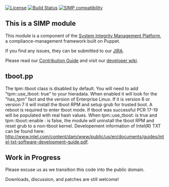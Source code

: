 [![License](http://img.shields.io/:license-apache-blue.svg)](http://www.apache.org/licenses/LICENSE-2.0.html) [![Build Status](https://travis-ci.org/simp/pupmod-simp-tpm.svg)](https://travis-ci.org/simp/pupmod-simp-tpm) [![SIMP compatibility](https://img.shields.io/badge/SIMP%20compatibility-4.2.*%2F5.1.*-orange.svg)](https://img.shields.io/badge/SIMP%20compatibility-4.2.*%2F5.1.*-orange.svg)

## This is a SIMP module
This module is a component of the [System Integrity Management Platform](https://github.com/NationalSecurityAgency/SIMP), a compliance-management framework built on Puppet.

If you find any issues, they can be submitted to our [JIRA](https://simp-project.atlassian.net/).

Please read our [Contribution Guide](https://simp-project.atlassian.net/wiki/display/SD/Contributing+to+SIMP) and visit our [developer wiki](https://simp-project.atlassian.net/wiki/display/SD/SIMP+Development+Home).

## tboot.pp
The tpm::tboot class is disabled by default. You will need to add "tpm::use_tboot: true" to your hieradata. When enabled it will look for the "has_tpm" fact and the version of Enterprise Linux. If it is version 6 or version 7 it will install the tboot RPM and setup grub for trusted boot. A reboot is required to enter tboot mode. If tboot was successful PCR 17-19 will be populated with real hash values. When tpm::use_tboot: is true and tpm::tboot::enable : is false, the module will uninstall the tboot RPM and reset grub to a non-tboot kernel.
Developement information of Intel(R) TXT can be found here: http://www.intel.com/content/dam/www/public/us/en/documents/guides/intel-txt-software-development-guide.pdf.

## Work in Progress

Please excuse us as we transition this code into the public domain.

Downloads, discussion, and patches are still welcome!

